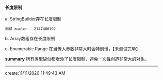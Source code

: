 
#### 长度限制 ####

a. StringBuilder存在长度限制

	测试 maxlen - 2147480192

b. Array数组存在长度限制

c. Enumerable.Range 在当传入参数非常大时会特别慢，【未测试完毕】

**summary**
所有类型貌似都增添了长度限制，避免一次性创造非常大的对象。

----------

create:11/11/2020 11:49:43 AM 
